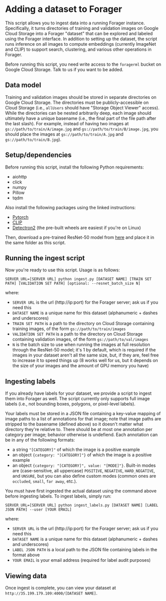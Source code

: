 # Adding a dataset to Forager

This script allows you to ingest data into a running Forager instance. Specifically, it turns directories of training and validation images on Google Cloud Storage into a Forager "dataset" that can be explored and labeled using the Forager interface. In addition to setting up the dataset, the script runs inference on all images to compute embeddings (currently ImageNet and CLIP) to support search, clustering, and various other operations in Forager.

Before running this script, you need write access to the `foragerml` bucket on Google Cloud Storage. Talk to us if you want to be added.

## Data model

Training and validation images should be stored in separate directories on Google Cloud Storage. The directories must be publicly-accessible on Cloud Storage (i.e., `allUsers` should have "Storage Object Viewer" access). While the directories can be nested arbitrarily deep, each image should ultimately have a unique basename (i.e., the final part of the file path after the last slash). For example, instead of having two images at `gs://path/to/train/A/image.jpg` and `gs://path/to/train/B/image.jpg`, you should place the images at `gs://path/to/train/A.jpg` and `gs://path/to/train/B.jpg`).

## Setup/dependencies

Before running this script, install the following Python requirements:
- aiohttp
- click
- numpy
- Pillow
- tqdm

Also install the following packages using the linked instructions:
- [Pytorch](https://pytorch.org/get-started/locally)
- [CLIP](https://github.com/openai/CLIP#usage)
- [Detectron2](https://detectron2.readthedocs.io/en/latest/tutorials/install.html) (the pre-built wheels are easiest if you're on Linux)

Then, download a pre-trained ResNet-50 model from [here](https://dl.fbaipublicfiles.com/detectron2/ImageNetPretrained/MSRA/R-50.pkl
) and place it in the same folder as this script.

## Running the ingest script

Now you're ready to use this script. Usage is as follows:

```
SERVER_URL=[SERVER URL] python ingest.py [DATASET NAME] [TRAIN SET PATH] [VALIDATION SET PATH] [optional: --resnet_batch_size N]
```

where:
- `SERVER URL` is the url (http://ip:port) for the Forager server; ask us if you need this
- `DATASET NAME` is a unique name for this dataset (alphanumeric + dashes and underscores)
- `TRAIN SET PATH` is a path to the directory on Cloud Storage containing training images, of the form `gs://path/to/train/images`
- `VALIDATION SET PATH` is a path to the directory on Cloud Storage containing validation images, of the form `gs://path/to/val/images`
- `N` is the batch size to use when running the images at full resolution through the ResNet-50 model; it's 1 by default, which is required if the images in your dataset aren't all the same size, but, if they are, feel free to increase it to speed things up (8 works well for us, but it depends on the size of your images and the amount of GPU memory you have)

## Ingesting labels

If you already have labels for your dataset, we provide a script to ingest them into Forager as well. The script currently only supports full image labels (i.e., not bounding boxes, polygons, or pixel-level labels).

Your labels must be stored in a JSON file containing a key-value mapping of image paths to a list of annotations for that image; note that image paths are stripped to the basename (defined above) so it doesn't matter what directory they're relative to. There should be at most one annotation per category per image; behavior otherwise is undefiend. Each annotation can be in any of the following formats:
- a string `"[CATEGORY]"` of which the image is a positive example
- an object `{category: "[CATEGORY]"}` of which the image is a positive example
- an object `{category: "[CATEGORY]", value: "[MODE]"}`. Built-in modes are (case-sensitive, all uppercase) `POSITIVE`, `NEGATIVE`, `HARD_NEGATIVE`, and `UNSURE`, but you can also define custom modes (common ones are `occluded`, `small`, `far away`, etc.).

You must have first ingested the actual dataset using the command above before ingesting labels. To ingest labels, simply run:

```
SERVER_URL=[SERVER URL] python ingest_labels.py [DATASET NAME] [LABEL JSON PATH] --user [YOUR EMAIL]
```

where:
- `SERVER URL` is the url (http://ip:port) for the Forager server; ask us if you need this
- `DATASET NAME` is a unique name for this dataset (alphanumeric + dashes and underscores)
- `LABEL JSON PATH` is a local path to the JSON file containing labels in the format above
- `YOUR EMAIL` is your email address (required for label audit purposes)

## Viewing data

Once ingest is complete, you can view your dataset at `http://35.199.179.109:4000/[DATASET NAME]`.
